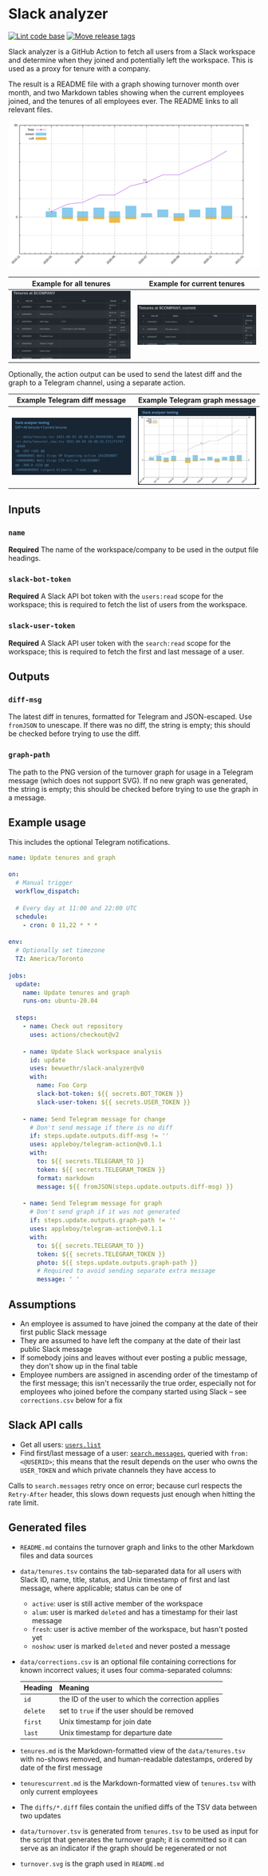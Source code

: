 # Slack analyzer

[![Lint code base](https://github.com/bewuethr/slack-analyzer/actions/workflows/linter.yml/badge.svg)](https://github.com/bewuethr/slack-analyzer/actions/workflows/linter.yml)
[![Move release tags](https://github.com/bewuethr/slack-analyzer/actions/workflows/releasetracker.yml/badge.svg)](https://github.com/bewuethr/slack-analyzer/actions/workflows/releasetracker.yml)

Slack analyzer is a GitHub Action to fetch all users from a Slack workspace and
determine when they joined and potentially left the workspace. This is used as
a proxy for tenure with a company.

The result is a README file with a graph showing turnover month over month, and
two Markdown tables showing when the current employees joined, and the tenures
of all employees ever. The README links to all relevant files.

![Sample graph](img/samplegraph.svg)

| Example for all tenures             | Example for current tenures                         |
| ----------------------------------- |---------------------------------------------------- |
| ![Tenures](img/example-tenures.png) | ![Current tenures](img/example-tenures-current.png) |

Optionally, the action output can be used to send the latest diff and the graph
to a Telegram channel, using a separate action.

| Example Telegram diff message          | Example Telegram graph message           |
| -------------------------------------- | ---------------------------------------- |
| ![Diff](img/telegram-diff-example.png) | ![Graph](img/telegram-graph-example.png) |

## Inputs

### `name`

**Required** The name of the workspace/company to be used in the output file
headings.

### `slack-bot-token`

**Required** A Slack API bot token with the `users:read` scope for the
workspace; this is required to fetch the list of users from the workspace.

### `slack-user-token`

**Required** A Slack API user token with the `search:read` scope for the
workspace; this is required to fetch the first and last message of a user.

## Outputs

### `diff-msg`

The latest diff in tenures, formatted for Telegram and JSON-escaped. Use
`fromJSON` to unescape. If there was no diff, the string is empty; this should
be checked before trying to use the diff.

### `graph-path`

The path to the PNG version of the turnover graph for usage in a Telegram
message (which does not support SVG). If no new graph was generated, the string
is empty; this should be checked before trying to use the graph in a message.

## Example usage

This includes the optional Telegram notifications.

```yaml
name: Update tenures and graph

on:
  # Manual trigger
  workflow_dispatch:

  # Every day at 11:00 and 22:00 UTC
  schedule:
    - cron: 0 11,22 * * *

env:
  # Optionally set timezone
  TZ: America/Toronto

jobs:
  update:
    name: Update tenures and graph
    runs-on: ubuntu-20.04

  steps:
    - name: Check out repository
      uses: actions/checkout@v2
  
    - name: Update Slack workspace analysis
      id: update
      uses: bewuethr/slack-analyzer@v0
      with:
        name: Foo Corp
        slack-bot-token: ${{ secrets.BOT_TOKEN }}
        slack-user-token: ${{ secrets.USER_TOKEN }}
  
    - name: Send Telegram message for change
      # Don't send message if there is no diff
      if: steps.update.outputs.diff-msg != ''
      uses: appleboy/telegram-action@v0.1.1
      with:
        to: ${{ secrets.TELEGRAM_TO }}
        token: ${{ secrets.TELEGRAM_TOKEN }}
        format: markdown
        message: ${{ fromJSON(steps.update.outputs.diff-msg) }}
  
    - name: Send Telegram message for graph
      # Don't send graph if it was not generated
      if: steps.update.outputs.graph-path != ''
      uses: appleboy/telegram-action@v0.1.1
      with:
        to: ${{ secrets.TELEGRAM_TO }}
        token: ${{ secrets.TELEGRAM_TOKEN }}
        photo: ${{ steps.update.outputs.graph-path }}
        # Required to avoid sending separate extra message
        message: ' '
```

## Assumptions

- An employee is assumed to have joined the company at the date of their first
  public Slack message
- They are assumed to have left the company at the date of their last public
  Slack message
- If somebody joins and leaves without ever posting a public message, they
  don't show up in the final table
- Employee numbers are assigned in ascending order of the timestamp of the
  first message; this isn't necessarily the true order, especially not for
  employees who joined before the company started using Slack &ndash; see
  `corrections.csv` below for a fix

## Slack API calls

- Get all users: [`users.list`][1]
- Find first/last message of a user: [`search.messages`][2], queried with
  `from:<@USERID>`; this means that the result depends on the user who owns the
  `USER_TOKEN` and which private channels they have access to

Calls to `search.messages` retry once on error; because curl respects the
`Retry-After` header, this slows down requests just enough when hitting the
rate limit.

[1]: <https://api.slack.com/methods/users.list>
[2]: <https://api.slack.com/methods/search.messages>

## Generated files

- `README.md` contains the turnover graph and links to the other Markdown files
  and data sources
- `data/tenures.tsv` contains the tab-separated data for all users with Slack
  ID, name, title, status, and Unix timestamp of first and last message, where
  applicable; status can be one of
  - `active`: user is still active member of the workspace
  - `alum`: user is marked `deleted` and has a timestamp for their last message
  - `fresh`: user is active member of the workspace, but hasn't posted yet
  - `noshow`: user is marked `deleted` and never posted a message
- `data/corrections.csv` is an optional file containing corrections for known
  incorrect values; it uses four comma-separated columns:

  | Heading  | Meaning                                            |
  | -------- | -------------------------------------------------- |
  | `id`     | the ID of the user to which the correction applies |
  | `delete` | set to `true` if the user should be removed        |
  | `first`  | Unix timestamp for join date                       |
  | `last`   | Unix timestamp for departure date                  |

- `tenures.md` is the Markdown-formatted view of the `data/tenures.tsv` with
  no-shows removed, and human-readable datestamps, ordered by date of the first
  message
- `tenurescurrent.md` is the Markdown-formatted view of `tenures.tsv` with only
  current employees
- The `diffs/*.diff` files contain the unified diffs of the TSV data between
  two updates
- `data/turnover.tsv` is generated from `tenures.tsv` to be used as input for
  the script that generates the turnover graph; it is committed so it can serve
  as an indicator if the graph should be regenerated or not
- `turnover.svg` is the graph used in `README.md`
